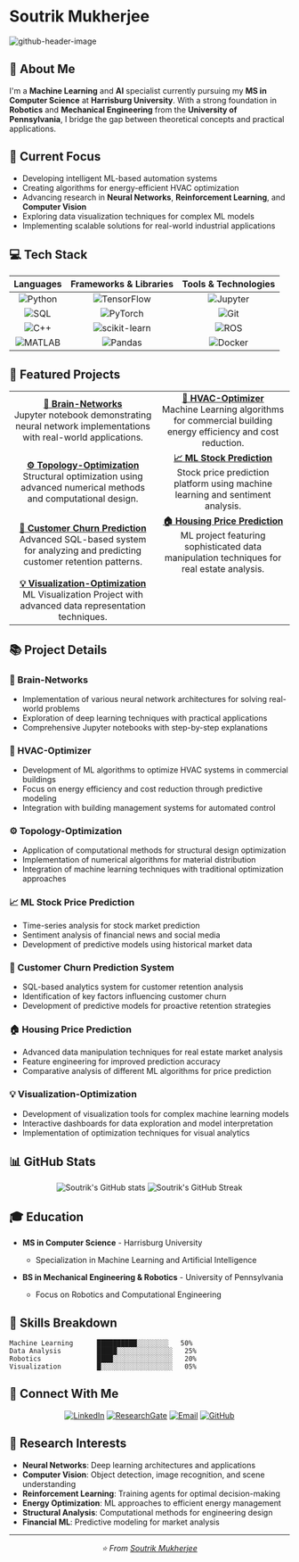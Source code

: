 # Soutrik Mukherjee
![github-header-image](https://github.com/user-attachments/assets/b9c4bc56-0de5-42ec-a4ec-b79df62f8065)

## 👋 About Me

I'm a **Machine Learning** and **AI** specialist currently pursuing my **MS in Computer Science** at **Harrisburg University**. With a strong foundation in **Robotics** and **Mechanical Engineering** from the **University of Pennsylvania**, I bridge the gap between theoretical concepts and practical applications.

## 🚀 Current Focus

- Developing intelligent ML-based automation systems
- Creating algorithms for energy-efficient HVAC optimization
- Advancing research in **Neural Networks**, **Reinforcement Learning**, and **Computer Vision**
- Exploring data visualization techniques for complex ML models
- Implementing scalable solutions for real-world industrial applications

## 💻 Tech Stack

<div align="center">

| Languages | Frameworks & Libraries | Tools & Technologies |
|:--------:|:--------:|:--------:|
| ![Python](https://img.shields.io/badge/-Python-3776AB?style=for-the-badge&logo=python&logoColor=white) | ![TensorFlow](https://img.shields.io/badge/-TensorFlow-FF6F00?style=for-the-badge&logo=tensorflow&logoColor=white) | ![Jupyter](https://img.shields.io/badge/-Jupyter-F37626?style=for-the-badge&logo=jupyter&logoColor=white) |
| ![SQL](https://img.shields.io/badge/-SQL-4479A1?style=for-the-badge&logo=postgresql&logoColor=white) | ![PyTorch](https://img.shields.io/badge/-PyTorch-EE4C2C?style=for-the-badge&logo=pytorch&logoColor=white) | ![Git](https://img.shields.io/badge/-Git-F05032?style=for-the-badge&logo=git&logoColor=white) |
| ![C++](https://img.shields.io/badge/-C++-00599C?style=for-the-badge&logo=cplusplus&logoColor=white) | ![scikit-learn](https://img.shields.io/badge/-Scikit%20Learn-F7931E?style=for-the-badge&logo=scikit-learn&logoColor=white) | ![ROS](https://img.shields.io/badge/-ROS-22314E?style=for-the-badge&logo=ros&logoColor=white) |
| ![MATLAB](https://img.shields.io/badge/-MATLAB-0076A8?style=for-the-badge&logo=mathworks&logoColor=white) | ![Pandas](https://img.shields.io/badge/-Pandas-150458?style=for-the-badge&logo=pandas&logoColor=white) | ![Docker](https://img.shields.io/badge/-Docker-2496ED?style=for-the-badge&logo=docker&logoColor=white) |

</div>

## 🌟 Featured Projects

<table>
  <tr>
    <td align="center"><a href="https://github.com/SoutrikMukherjee/Brain-Networks"><b>🧠 Brain-Networks</b></a><br>Jupyter notebook demonstrating neural network implementations with real-world applications.</td>
    <td align="center"><a href="https://github.com/SoutrikMukherjee/HVAC-Optimizer"><b>🏢 HVAC-Optimizer</b></a><br>Machine Learning algorithms for commercial building energy efficiency and cost reduction.</td>
  </tr>
  <tr>
    <td align="center"><a href="https://github.com/SoutrikMukherjee/Topology-Optimization"><b>⚙️ Topology-Optimization</b></a><br>Structural optimization using advanced numerical methods and computational design.</td>
    <td align="center"><a href="https://github.com/SoutrikMukherjee/ML-Stock-Price-Prediction"><b>📈 ML Stock Prediction</b></a><br>Stock price prediction platform using machine learning and sentiment analysis.</td>
   </tr>
  <tr>
    <td align="center"><a href="https://github.com/SoutrikMukherjee/Customer-Churn-Prediction-System"><b>👥 Customer Churn Prediction</b></a><br>Advanced SQL-based system for analyzing and predicting customer retention patterns.</td>
    <td align="center"><a href="https://github.com/SoutrikMukherjee/Housing-Prince-with-Advanced-Data-Manipulation-"><b>🏠 Housing Price Prediction</b></a><br>ML project featuring sophisticated data manipulation techniques for real estate analysis.</td>
     </tr>
  <tr>
    <td align="center"><a href="https://github.com/SoutrikMukherjee/visualization-project"><b>💡 Visualization-Optimization</b></a><br>ML Visualization Project with advanced data representation techniques.</td>
  </tr>
</table>

## 📚 Project Details

### 🧠 Brain-Networks
- Implementation of various neural network architectures for solving real-world problems
- Exploration of deep learning techniques with practical applications
- Comprehensive Jupyter notebooks with step-by-step explanations

### 🏢 HVAC-Optimizer
- Development of ML algorithms to optimize HVAC systems in commercial buildings
- Focus on energy efficiency and cost reduction through predictive modeling
- Integration with building management systems for automated control

### ⚙️ Topology-Optimization
- Application of computational methods for structural design optimization
- Implementation of numerical algorithms for material distribution
- Integration of machine learning techniques with traditional optimization approaches

### 📈 ML Stock Price Prediction
- Time-series analysis for stock market prediction
- Sentiment analysis of financial news and social media
- Development of predictive models using historical market data

### 👥 Customer Churn Prediction System
- SQL-based analytics system for customer retention analysis
- Identification of key factors influencing customer churn
- Development of predictive models for proactive retention strategies

### 🏠 Housing Price Prediction
- Advanced data manipulation techniques for real estate market analysis
- Feature engineering for improved prediction accuracy
- Comparative analysis of different ML algorithms for price prediction

### 💡 Visualization-Optimization
- Development of visualization tools for complex machine learning models
- Interactive dashboards for data exploration and model interpretation
- Implementation of optimization techniques for visual analytics

## 📊 GitHub Stats

<div align="center">
  <img src="https://github-readme-stats.vercel.app/api?username=SoutrikMukherjee&show_icons=true&theme=tokyonight" alt="Soutrik's GitHub stats" />
  <img src="https://github-readme-streak-stats.herokuapp.com/?user=SoutrikMukherjee&theme=tokyonight" alt="Soutrik's GitHub Streak" />
</div>

## 🎓 Education

- **MS in Computer Science** - Harrisburg University
  - Specialization in Machine Learning and Artificial Intelligence

- **BS in Mechanical Engineering & Robotics** - University of Pennsylvania
  - Focus on Robotics and Computational Engineering

## 💼 Skills Breakdown

```text
Machine Learning      ██████████░░░░░░░░   50% 
Data Analysis         █████░░░░░░░░░░░░░░   25% 
Robotics              ████░░░░░░░░░░░░░░░   20% 
Visualization         █░░░░░░░░░░░░░░░░░░   05%
```

## 🤝 Connect With Me

<div align="center">
  
[![LinkedIn](https://img.shields.io/badge/-LinkedIn-0077B5?style=for-the-badge&logo=linkedin&logoColor=white)](https://linkedin.com/in/soutrik-mukherjee)
[![ResearchGate](https://img.shields.io/badge/-ResearchGate-00CCBB?style=for-the-badge&logo=researchgate&logoColor=white)](https://www.researchgate.net/profile/Soutrik-Mukherjee-3?ev=hdr_xprf)
[![Email](https://img.shields.io/badge/-Email-D14836?style=for-the-badge&logo=gmail&logoColor=white)](mailto:youremail@example.com)
[![GitHub](https://img.shields.io/badge/-GitHub-181717?style=for-the-badge&logo=github&logoColor=white)](https://github.com/SoutrikMukherjee)

</div>

## 📌 Research Interests

- **Neural Networks**: Deep learning architectures and applications
- **Computer Vision**: Object detection, image recognition, and scene understanding
- **Reinforcement Learning**: Training agents for optimal decision-making
- **Energy Optimization**: ML approaches to efficient energy management
- **Structural Analysis**: Computational methods for engineering design
- **Financial ML**: Predictive modeling for market analysis

---

<div align="center">
  <i>⭐️ From <a href="https://github.com/SoutrikMukherjee">Soutrik Mukherjee</a></i>
</div>

